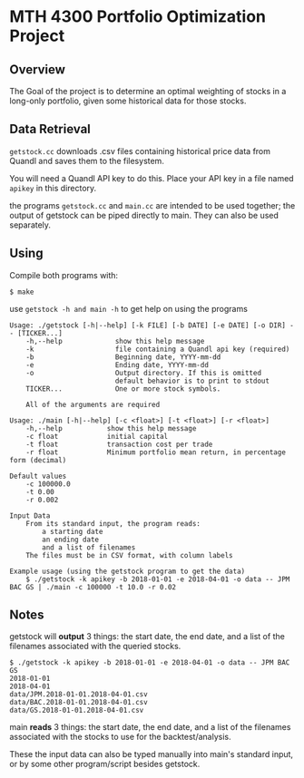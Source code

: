 # MTH 4300 Portfolio Optimization Project

## Overview

The Goal of the project is to determine an optimal weighting of stocks in
a long-only portfolio, given some historical data for those stocks.

## Data Retrieval

`getstock.cc` downloads .csv files containing historical price data from
Quandl and saves them to the filesystem.

You will need a Quandl API key to do this. Place your API key in a file
named `apikey` in this directory.

the programs `getstock.cc` and `main.cc` are intended to be used together; the output of getstock
can be piped directly to main. They can also be used separately.

## Using

Compile both programs with:

```
$ make
```

use ```getstock -h and main -h``` to get help on using the programs

```
Usage: ./getstock [-h|--help] [-k FILE] [-b DATE] [-e DATE] [-o DIR] -- [TICKER...]
    -h,--help             show this help message
    -k                    file containing a Quandl api key (required)
    -b                    Beginning date, YYYY-mm-dd
    -e                    Ending date, YYYY-mm-dd
    -o                    Output directory. If this is omitted
                          default behavior is to print to stdout
    TICKER...             One or more stock symbols.

    All of the arguments are required
```

```
Usage: ./main [-h|--help] [-c <float>] [-t <float>] [-r <float>]
    -h,--help           show this help message
    -c float            initial capital
    -t float            transaction cost per trade
    -r float            Minimum portfolio mean return, in percentage form (decimal)

Default values
    -c 100000.0
    -t 0.00
    -r 0.002

Input Data
    From its standard input, the program reads:
        a starting date
        an ending date
        and a list of filenames
    The files must be in CSV format, with column labels

Example usage (using the getstock program to get the data)
    $ ./getstock -k apikey -b 2018-01-01 -e 2018-04-01 -o data -- JPM BAC GS | ./main -c 100000 -t 10.0 -r 0.02

```

## Notes

getstock will **output** 3 things: the start date, the end date, and a list of the filenames associated
with the queried stocks.

```
$ ./getstock -k apikey -b 2018-01-01 -e 2018-04-01 -o data -- JPM BAC GS
2018-01-01
2018-04-01
data/JPM.2018-01-01.2018-04-01.csv
data/BAC.2018-01-01.2018-04-01.csv
data/GS.2018-01-01.2018-04-01.csv
```

main **reads** 3 things: the start date, the end date, and a list of the filenames associated
with the stocks to use for the backtest/analysis.

These the input data can also be typed manually into main's standard input, or by some other program/script besides getstock.
